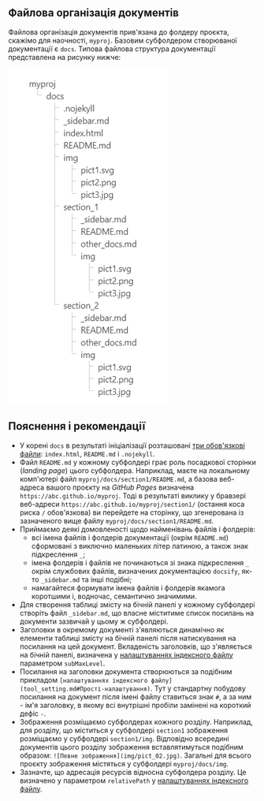 ## Файлова організація документів

Файлова організація документів прив'язана до фолдеру проєкта, скажімо для наочності, `myproj`. Базовим субфолдером створюваної документації є `docs`. Типова файлова структура документації представлена на рисунку нижче:

![Файлова структура документації](img/file_struct.png)

## Пояснення і рекомендації

- У корені `docs` в результаті ініціалізації розташовані [три обов'язкові файли](install_tool.md#Створюйте-свій-вміст): `index.html`, `README.md` і `.nojekyll`.
- Файл `README.md` у кожному субфолдері грає роль посадкової сторінки (*landing page*) цього субфолдера. Наприклад, маєте на локальному комп'ютері файл `myproj/docs/section1/README.md`, а базова веб-адреса вашого проєкту на *GitHub Pages* визначена `https://abc.github.io/myproj`. Тоді в результаті виклику у бравзері веб-адреси `https://abc.github.io/myproj/section1/` (остання коса риска `/` обов'язкова) ви перейдете на сторінку, що згенерована із зазначеного вище файлу `myproj/docs/section1/README.md`.
- Приймаємо деякі домовленості щодо найменівань файлів і фолдерів:
  - всі імена файлів і фолдерів документації (окрім `README.md`) сформовані з виключно маленьких літер латиною, а також знак підкреслення `_`;
  - імена фолдерів і файлів не починаються зі знака підкреслення `_` окрім службових файлів, визначених документацією `docsify`, як-то  `_sidebar.md` та інші подібні;
  - намагайтеся формувати імена файлів і фолдерів якамога коротшими і, водночас, семантично значимими.
- Для створення таблиці змісту на бічній панелі у кожному субфолдері створіть файл `_sidebar.md`, що власне міститиме список посилань на документи зазвичай у цьому ж субфолдері.
- Заголовки в окремому документі з'являються динамічно як елементи таблиці змісту на бічній панелі після натискування на посилання на цей документ. Вкладеність заголовків, що з'являється на бічній панелі, визначена у [налаштуваннях індексного файлу](tool_setting.md#Прості-налаштування) параметром `subMaxLevel`. 
- Посилання на заголовки документа створюються за подібним прикладом `[налаштуваннях індексного файлу](tool_setting.md#Прості-налаштування)`. Тут у стандартну побудову посилання на документ після імені файлу ставиться знак `#`, а за ним - ім'я заголовку, в якому всі внутрішні пробіли замінені на короткий дефіс `-`.
- Зображення розміщаємо субфолдерах кожного розділу. Наприклад, для розділу, що міститься у субфолдері `section1` зображення розміщаємо у субфолдері `section1/img`. Відповідно всередині документів цього розділу зображення вставлятимуться подібним образом: `![Певне зображення](img/pict_02.jpg)`. Загальні для всього проєкту зображення містяться у субфолдері `myproj/docs/img`.
- Зазначте, що адресація ресурсів відносна субфолдера розділу. Це визначено у параметром `relativePath` у [налаштуваннях індексного файлу](tool_setting.md#Прості-налаштування).
